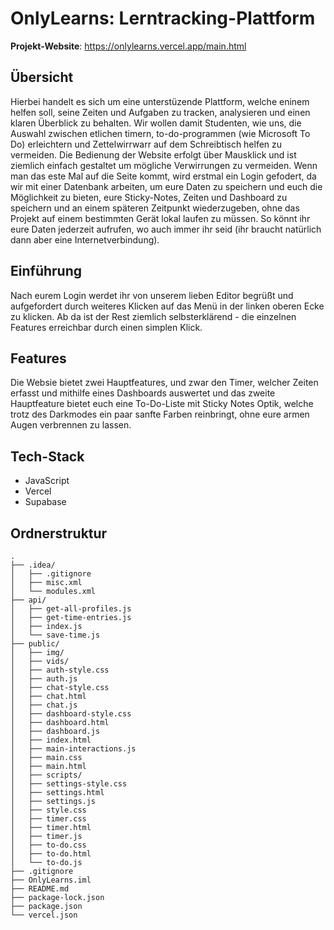 # OnlyLearns: Lerntracking-Plattform

**Projekt-Website**: https://onlylearns.vercel.app/main.html
## Übersicht
Hierbei handelt es sich um eine unterstüzende Plattform, welche eninem helfen soll, seine Zeiten und Aufgaben zu tracken, analysieren und einen klaren Überblick zu behalten. 
Wir wollen damit Studenten, wie uns, die Auswahl zwischen etlichen timern, to-do-programmen (wie Microsoft To Do) erleichtern und Zettelwirrwarr auf dem Schreibtisch helfen zu vermeiden.
Die Bedienung der Website erfolgt über Mausklick und ist ziemlich einfach gestaltet um mögliche Verwirrungen zu vermeiden.
Wenn man das este Mal auf die Seite kommt, wird erstmal ein Login gefodert, da wir mit einer Datenbank arbeiten, um eure Daten zu speichern und euch die Möglichkeit zu bieten, eure Sticky-Notes, Zeiten und Dashboard zu speichern und an einem späteren Zeitpunkt wiederzugeben, ohne das Projekt auf einem bestimmten Gerät lokal laufen zu müssen. So könnt ihr eure Daten jederzeit aufrufen, wo auch immer ihr seid (ihr braucht natürlich dann aber eine Internetverbindung).

## Einführung 
Nach eurem Login werdet ihr von unserem lieben Editor begrüßt und aufgefordert durch weiteres Klicken auf das Menü in der linken oberen Ecke zu klicken. 
Ab da ist der Rest ziemlich selbsterklärend - die einzelnen Features erreichbar durch einen simplen Klick.

## Features
Die Websie bietet zwei Hauptfeatures, und zwar den Timer, welcher Zeiten erfasst und mithilfe eines Dashboards auswertet und das zweite Hauptfeature bietet euch eine To-Do-Liste mit Sticky Notes Optik, welche trotz des Darkmodes ein paar sanfte Farben reinbringt, ohne eure armen Augen verbrennen zu lassen.

## Tech-Stack
- JavaScript
- Vercel
- Supabase

## Ordnerstruktur
```plaintext
.
├── .idea/
│   ├── .gitignore
│   ├── misc.xml
│   └── modules.xml
├── api/
│   ├── get-all-profiles.js
│   ├── get-time-entries.js
│   ├── index.js
│   └── save-time.js
├── public/
│   ├── img/
│   ├── vids/
│   ├── auth-style.css
│   ├── auth.js
│   ├── chat-style.css
│   ├── chat.html
│   ├── chat.js
│   ├── dashboard-style.css
│   ├── dashboard.html
│   ├── dashboard.js
│   ├── index.html
│   ├── main-interactions.js
│   ├── main.css
│   ├── main.html
│   ├── scripts/
│   ├── settings-style.css
│   ├── settings.html
│   ├── settings.js
│   ├── style.css
│   ├── timer.css
│   ├── timer.html
│   ├── timer.js
│   ├── to-do.css
│   ├── to-do.html
│   └── to-do.js
├── .gitignore
├── OnlyLearns.iml
├── README.md
├── package-lock.json
├── package.json
└── vercel.json
```


